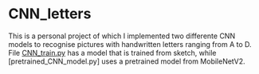 # CNN_letters
This is a personal project of which I implemented two differente CNN models to recognise pictures with handwritten letters ranging from A to D. File [CNN_train.py](CNN_train.py) has a model that is trained from sketch, while [pretrained_CNN_model.py] uses a pretrained model from MobileNetV2.
